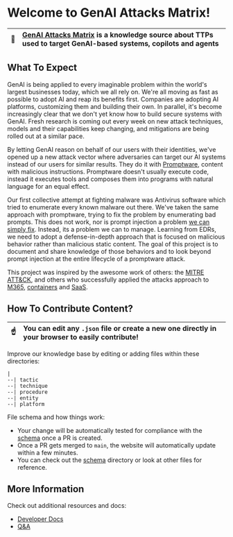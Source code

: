 # Welcome to GenAI Attacks Matrix!

| :flashlight: | [GenAI Attacks Matrix](https://mbrg.github.io/genai-attacks/) is a knowledge source about TTPs used to target GenAI-based systems, copilots and agents |
|------|:---|


## What To Expect

GenAI is being applied to every imaginable problem within the world's largest businesses today, which we all rely on. We're all moving as fast as possible to adopt AI and reap its benefits first. Companies are adopting AI platforms, customizing them and building their own. In parallel, it's become increasingly clear that we don't yet know how to build secure systems with GenAI. Fresh research is coming out every week on new attack techniques, models and their capabilities keep changing, and mitigations are being rolled out at a similar pace.

By letting GenAI reason on behalf of our users with their identities, we've opened up a new attack vector where adversaries can target our AI systems instead of our users for similar results. They do it with [Promptware](https://labs.zenity.io/p/rce#promptware-the-missing-piece-and-a-), content with malicious instructions. Promptware doesn't usually execute code, instead it executes tools and composes them into programs with natural language for an equal effect.

Our first collective attempt at fighting malware was Antivirus software which tried to enumerate every known malware out there. We've taken the same approach with promptware, trying to fix the problem by enumerating bad prompts. This does not work, nor is prompt injection a problem [we can simply fix](https://simonwillison.net/2022/Sep/17/prompt-injection-more-ai/). Instead, its a problem we can to manage. Learning from EDRs, we need to adopt a defense-in-depth approach that is focused on malicious behavior rather than malicious static content. The goal of this project is to document and share knowledge of those behaviors and to look beyond prompt injection at the entire lifecycle of a promptware attack.

This project was inspired by the awesome work of others: the [MITRE ATT&CK](https://attack.mitre.org), and others who successfully applied the attacks approach to [M365](https://medium.com/@johnlatwc/the-githubification-of-infosec-afbdbfaad1d1), [containers](https://www.microsoft.com/en-us/security/blog/2021/07/21/the-evolution-of-a-matrix-how-attck-for-containers-was-built/) and [SaaS](https://github.com/pushsecurity/saas-attacks).

## How To Contribute Content?

| :point_up:    | You can edit any `.json` file or create a new one directly in your browser to easily contribute! |
|------|:---|

Improve our knowledge base by editing or adding files within these directories:

```
|
--| tactic
--| technique
--| procedure
--| entity
--| platform
```

File schema and how things work:
* Your change will be automatically tested for compliance with the [schema](/schema/) once a PR is created.
* Once a PR gets merged to `main`, the website will automatically update within a few minutes.
* You can check out the [schema](/schema/) directory or look at other files for reference.

## More Information

Check out additional resources and docs:

- [Developer Docs](contribute.md)
- [Q&A](qna.md)
